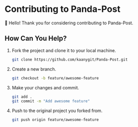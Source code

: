 # Contributing to Panda-Post

👋 Hello! Thank you for considering contributing to Panda-Post.

## How Can You Help?

1. Fork the project and clone it to your local machine.

   ```bash
   git clone https://github.com/kaanygit/Panda-Post.git

2. Create a new branch.

   ```bash
   git checkout -b feature/awesome-feature

3. Make your changes and commit.

   ```bash
   git add .
   git commit -m "Add awesome feature"

   
4. Push to the original project you forked from.

   ```bash
   git push origin feature/awesome-feature
